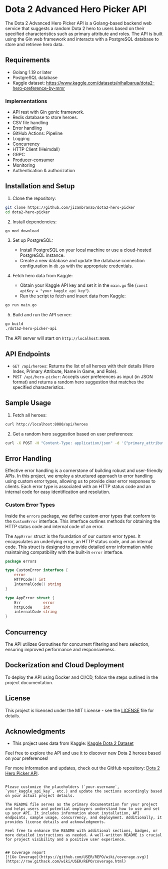 # Dota 2 Advanced Hero Picker API

The Dota 2 Advanced Hero Picker API is a Golang-based backend web service that suggests a random Dota 2 hero to users based on their specified characteristics such as primary attribute and roles. The API is built using the Gin web framework and interacts with a PostgreSQL database to store and retrieve hero data.

## Requirements

- Golang 1.19 or later
- PostgreSQL database
- Kaggle dataset: https://www.kaggle.com/datasets/nihalbarua/dota2-hero-preference-by-mmr


### Implementations
- API rest with Gin gonic framework. 
- Redis database to store heroes. 
- CSV file handling 
- Error handling 
- GitHub Actions: Pipeline 
- Logging 
- Concurrency 
- HTTP Client (Heimdall)
- GRPC 
- Producer-consumer 
- Monitoring 
- Authentication & authorization


## Installation and Setup

1. Clone the repository:

```bash
git clone https://github.com/jizambrana5/dota2-hero-picker
cd dota2-hero-picker
```

2. Install dependencies:

```bash
go mod download
```

3. Set up PostgreSQL:

    - Install PostgreSQL on your local machine or use a cloud-hosted PostgreSQL instance.
    - Create a new database and update the database connection configuration in `db.go` with the appropriate credentials.

4. Fetch hero data from Kaggle:

    - Obtain your Kaggle API key and set it in the `main.go` file (`const apiKey = "your_kaggle_api_key"`).
    - Run the script to fetch and insert data from Kaggle:

```bash
go run main.go
```

5. Build and run the API server:

```bash
go build
./dota2-hero-picker-api
```

The API server will start on `http://localhost:8080`.

## API Endpoints

- `GET /api/heroes`: Returns the list of all heroes with their details (Hero Index, Primary Attribute, Name in Game, and Role).
- `POST /api/hero-picker`: Accepts user preferences as input (in JSON format) and returns a random hero suggestion that matches the specified characteristics.

## Sample Usage

1. Fetch all heroes:

```bash
curl http://localhost:8080/api/heroes
```

2. Get a random hero suggestion based on user preferences:

```bash
curl -X POST -H "Content-Type: application/json" -d '{"primary_attribute": "agi", "roles": ["Carry", "Disabler"]}' http://localhost:8080/api/hero-picker
```

## Error Handling

Effective error handling is a cornerstone of building robust and user-friendly APIs. In this project, we employ a structured approach to error handling using custom error types, allowing us to provide clear error responses to clients. Each error type is associated with an HTTP status code and an internal code for easy identification and resolution.

### Custom Error Types

Inside the `errors` package, we define custom error types that conform to the `CustomError` interface. This interface outlines methods for obtaining the HTTP status code and internal code of an error.

The `AppError` struct is the foundation of our custom error types. It encapsulates an underlying error, an HTTP status code, and an internal code. This struct is designed to provide detailed error information while maintaining compatibility with the built-in `error` interface.

```go
package errors

type CustomError interface {
    error
    HTTPCode() int
    InternalCode() string
}

type AppError struct {
    Err          error
    httpCode     int
    internalCode string
}
```


## Concurrency

The API utilizes Goroutines for concurrent filtering and hero selection, ensuring improved performance and responsiveness.

## Dockerization and Cloud Deployment

To deploy the API using Docker and CI/CD, follow the steps outlined in the project documentation.

## License

This project is licensed under the MIT License - see the [LICENSE](LICENSE) file for details.

## Acknowledgments

- This project uses data from Kaggle: [Kaggle Dota 2 Dataset](https://www.kaggle.com/some/dataset/url)

Feel free to explore the API and use it to discover new Dota 2 heroes based on your preferences!

For more information and updates, check out the GitHub repository: [Dota 2 Hero Picker API](https://github.com/your-username/dota2-hero-picker-api).
```

Please customize the placeholders (`your-username`, `your_kaggle_api_key`, etc.) and update the sections accordingly based on your actual project details.

The README file serves as the primary documentation for your project and helps users and potential employers understand how to use and set up your API. It includes information about installation, API endpoints, sample usage, concurrency, and deployment. Additionally, it provides license details and acknowledgments.

Feel free to enhance the README with additional sections, badges, or more detailed instructions as needed. A well-written README is crucial for project visibility and a positive user experience.


## Coverage report
[![Go Coverage](https://github.com/USER/REPO/wiki/coverage.svg)](https://raw.githack.com/wiki/USER/REPO/coverage.html)